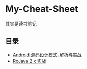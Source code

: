 # My-Cheat-Sheet
其实是读书笔记
## 目录
- [Android 源码设计模式-解析与实战](https://github.com/DevMcryYu/My-Cheat-Sheet/blob/master/.md)
- [RxJava 2.x 实战](https://github.com/DevMcryYu/My-Cheat-Sheet/blob/master/RxJava-2.x-%E5%AE%9E%E6%88%98.md)
